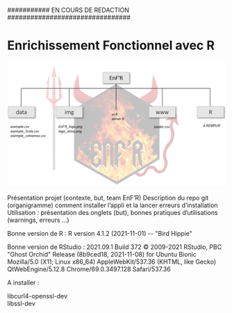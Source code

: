 ########### EN COURS DE REDACTION ################################

# Enrichissement Fonctionnel avec R

![Organigramme](https://github.com/meijemathe/projet_enrichissement_fonctionnel/blob/main/img/organigramme.png)

Présentation projet (contexte, but, team EnF’R)
Description du repo git (organigramme)
comment installer l’appli et la lancer 
erreurs d’installation 
Utilisation : présentation des onglets (but), bonnes pratiques d’utilisations (warnings, erreurs …)





Bonne version de R : 
R version 4.1.2 (2021-11-01) -- "Bird Hippie"

Bonne version de RStudio :
2021.09.1 Build 372
© 2009-2021 RStudio, PBC
"Ghost Orchid" Release (8b9ced18, 2021-11-08) for Ubuntu Bionic
Mozilla/5.0 (X11; Linux x86_64) AppleWebKit/537.36 (KHTML, like Gecko) QtWebEngine/5.12.8 Chrome/69.0.3497.128 Safari/537.36

A installer : 

libcurl4-openssl-dev  
libssl-dev
